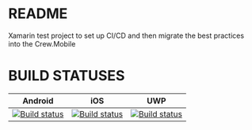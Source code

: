 # README #

Xamarin test project to set up CI/CD and then migrate the best practices into the Crew.Mobile

# BUILD STATUSES #

|Android|iOS|UWP|
|---|---|---|
|[![Build status](https://build.appcenter.ms/v0.1/apps/43c72c27-e28c-47bf-913b-a9e9321134b4/branches/dev/badge)](https://appcenter.ms)|[![Build status](https://build.appcenter.ms/v0.1/apps/b75a61ee-cfa0-4e2a-b0b4-2f8f042431df/branches/dev/badge)](https://appcenter.ms)|[![Build status](https://build.appcenter.ms/v0.1/apps/0639fb8b-ba95-4175-a926-35a03e4c3964/branches/dev/badge)](https://appcenter.ms)|
